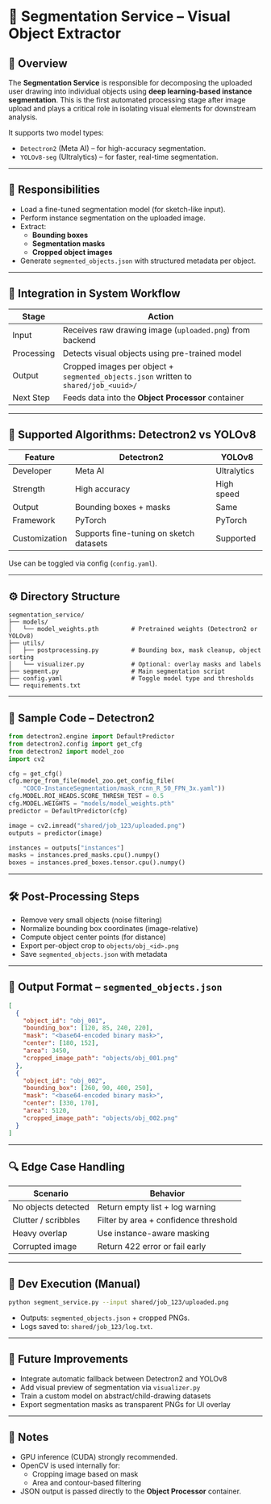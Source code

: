 # 🧠 Segmentation Service – Visual Object Extractor

## 📌 Overview
The **Segmentation Service** is responsible for decomposing the uploaded user drawing into individual objects using **deep learning-based instance segmentation**. This is the first automated processing stage after image upload and plays a critical role in isolating visual elements for downstream analysis.

It supports two model types:
- `Detectron2` (Meta AI) – for high-accuracy segmentation.
- `YOLOv8-seg` (Ultralytics) – for faster, real-time segmentation.

---

## 🎯 Responsibilities

- Load a fine-tuned segmentation model (for sketch-like input).
- Perform instance segmentation on the uploaded image.
- Extract:
  - **Bounding boxes**
  - **Segmentation masks**
  - **Cropped object images**
- Generate `segmented_objects.json` with structured metadata per object.

---

## 🔄 Integration in System Workflow

| Stage        | Action |
|--------------|--------|
| Input        | Receives raw drawing image (`uploaded.png`) from backend |
| Processing   | Detects visual objects using pre-trained model |
| Output       | Cropped images per object + `segmented_objects.json` written to `shared/job_<uuid>/` |
| Next Step    | Feeds data into the **Object Processor** container |

---

## 🧠 Supported Algorithms: Detectron2 vs YOLOv8

| Feature     | Detectron2        | YOLOv8              |
|-------------|--------------------|---------------------|
| Developer   | Meta AI            | Ultralytics         |
| Strength    | High accuracy      | High speed          |
| Output      | Bounding boxes + masks | Same           |
| Framework   | PyTorch            | PyTorch             |
| Customization | Supports fine-tuning on sketch datasets | Supported |

Use can be toggled via config (`config.yaml`).

---

## ⚙️ Directory Structure

```
segmentation_service/
├── models/
│   └── model_weights.pth         # Pretrained weights (Detectron2 or YOLOv8)
├── utils/
│   ├── postprocessing.py         # Bounding box, mask cleanup, object sorting
│   └── visualizer.py             # Optional: overlay masks and labels
├── segment.py                    # Main segmentation script
├── config.yaml                   # Toggle model type and thresholds
└── requirements.txt
```

---

## 🧪 Sample Code – Detectron2

```python
from detectron2.engine import DefaultPredictor
from detectron2.config import get_cfg
from detectron2 import model_zoo
import cv2

cfg = get_cfg()
cfg.merge_from_file(model_zoo.get_config_file(
    "COCO-InstanceSegmentation/mask_rcnn_R_50_FPN_3x.yaml"))
cfg.MODEL.ROI_HEADS.SCORE_THRESH_TEST = 0.5
cfg.MODEL.WEIGHTS = "models/model_weights.pth"
predictor = DefaultPredictor(cfg)

image = cv2.imread("shared/job_123/uploaded.png")
outputs = predictor(image)

instances = outputs["instances"]
masks = instances.pred_masks.cpu().numpy()
boxes = instances.pred_boxes.tensor.cpu().numpy()
```

---

## 🛠️ Post-Processing Steps

- Remove very small objects (noise filtering)
- Normalize bounding box coordinates (image-relative)
- Compute object center points (for distance)
- Export per-object crop to `objects/obj_<id>.png`
- Save `segmented_objects.json` with metadata

---

## 📄 Output Format – `segmented_objects.json`

```json
[
  {
    "object_id": "obj_001",
    "bounding_box": [120, 85, 240, 220],
    "mask": "<base64-encoded binary mask>",
    "center": [180, 152],
    "area": 3450,
    "cropped_image_path": "objects/obj_001.png"
  },
  {
    "object_id": "obj_002",
    "bounding_box": [260, 90, 400, 250],
    "mask": "<base64-encoded binary mask>",
    "center": [330, 170],
    "area": 5120,
    "cropped_image_path": "objects/obj_002.png"
  }
]
```

---

## 🔍 Edge Case Handling

| Scenario           | Behavior                                      |
|--------------------|-----------------------------------------------|
| No objects detected | Return empty list + log warning              |
| Clutter / scribbles | Filter by area + confidence threshold         |
| Heavy overlap       | Use instance-aware masking                    |
| Corrupted image     | Return 422 error or fail early                |

---

## 🧾 Dev Execution (Manual)

```bash
python segment_service.py --input shared/job_123/uploaded.png
```

- Outputs: `segmented_objects.json` + cropped PNGs.
- Logs saved to: `shared/job_123/log.txt`.

---

## 🔮 Future Improvements

- Integrate automatic fallback between Detectron2 and YOLOv8
- Add visual preview of segmentation via `visualizer.py`
- Train a custom model on abstract/child-drawing datasets
- Export segmentation masks as transparent PNGs for UI overlay

---

## 📌 Notes

- GPU inference (CUDA) strongly recommended.
- OpenCV is used internally for:
  - Cropping image based on mask
  - Area and contour-based filtering
- JSON output is passed directly to the **Object Processor** container.
